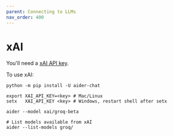 ```yaml
---
parent: Connecting to LLMs
nav_order: 400
---
```


# xAI

You'll need a [xAI API key](https://console.x.ai.).

To use xAI:

```
python -m pip install -U aider-chat

export XAI_API_KEY=<key> # Mac/Linux
setx   XAI_API_KEY <key> # Windows, restart shell after setx

aider --model xai/groq-beta

# List models available from xAI
aider --list-models groq/
```


